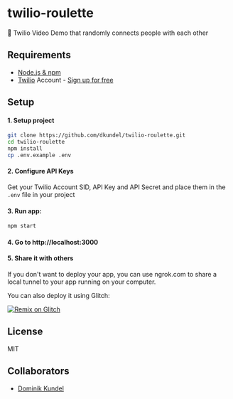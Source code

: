 # twilio-roulette

🎥 Twilio Video Demo that randomly connects people with each other

## Requirements

- [Node.js & npm](https://nodejs.org)
- [Twilio](https://twilio.com) Account - [Sign up for free](https://www.twilio.com/try-twilio)

## Setup

#### 1. Setup project

```bash
git clone https://github.com/dkundel/twilio-roulette.git
cd twilio-roulette
npm install
cp .env.example .env
```

#### 2. Configure API Keys

Get your Twilio Account SID, API Key and API Secret and place them in the `.env` file in your project

#### 3. Run app:

```bash
npm start
```

#### 4. Go to http://localhost:3000

#### 5. Share it with others

If you don't want to deploy your app, you can use ngrok.com to share a local tunnel to your app running on your computer.

You can also deploy it using Glitch:

[![Remix on Glitch](https://cdn.glitch.com/2703baf2-b643-4da7-ab91-7ee2a2d00b5b%2Fremix-button.svg)](https://glitch.com/edit/#!/import/github/dkundel/twilio-roulette)

## License

MIT

## Collaborators

- [Dominik Kundel](https://dkundel.com)
